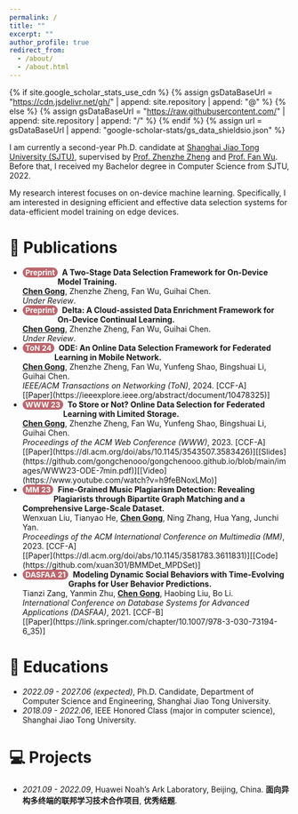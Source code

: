 ```yaml
---
permalink: /
title: ""
excerpt: ""
author_profile: true
redirect_from: 
  - /about/
  - /about.html
---
```


<style>
.pubtitle{
    background: #BD666D;
    color: white;
    font-size: 13.5px;
    padding: 1px 5px 1px 5px;
    border-radius: 10px;
    float: left;
    font-weight: bold;
}
.font-bold{
    font-weight:bold;
}
</style>


{% if site.google_scholar_stats_use_cdn %}
{% assign gsDataBaseUrl = "https://cdn.jsdelivr.net/gh/" | append: site.repository | append: "@" %}
{% else %}
{% assign gsDataBaseUrl = "https://raw.githubusercontent.com/" | append: site.repository | append: "/" %}
{% endif %}
{% assign url = gsDataBaseUrl | append: "google-scholar-stats/gs_data_shieldsio.json" %}

<span class='anchor' id='about-me'></span>

I am currently a second-year Ph.D. candidate at [Shanghai Jiao Tong University (SJTU)](https://en.sjtu.edu.cn/), supervised by [Prof. Zhenzhe Zheng](https://zhengzhenzhe220.github.io/) and [Prof. Fan Wu](https://www.cs.sjtu.edu.cn/~fwu/). 
Before that, I received my Bachelor degree in Computer Science from SJTU, 2022.

My research interest focuses on on-device machine learning. Specifically, I am interested in designing efficient and effective data selection systems for data-efficient model training on edge devices.



<span class='anchor' id='publications'></span>

# 📝 Publications 

- <div class="pubtitle">Preprint</div> &nbsp; <b>A Two-Stage Data Selection Framework for On-Device Model Training.</b> <br /> <b><u>Chen Gong</u></b>, Zhenzhe Zheng, Fan Wu, Guihai Chen. <br /> <i>Under Review</i>.

- <div class="pubtitle">Preprint</div> &nbsp; <b>Delta: A Cloud-assisted Data Enrichment Framework for On-Device Continual Learning.</b> <br /> <b><u>Chen Gong</u></b>, Zhenzhe Zheng, Fan Wu, Guihai Chen. <br /> <i>Under Review</i>.

- <div class="pubtitle">ToN 24</div> &nbsp; <b>ODE: An Online Data Selection Framework for Federated Learning in Mobile Network.</b> <br /> <b><u>Chen Gong</u></b>, Zhenzhe Zheng, Fan Wu, Yunfeng Shao, Bingshuai Li, Guihai Chen. <br /> <i>IEEE/ACM Transactions on Networking (ToN)</i>, 2024. [CCF-A] <br /> [[Paper](https://ieeexplore.ieee.org/abstract/document/10478325)]

- <div class="pubtitle">WWW 23</div> &nbsp; <b>To Store or Not? Online Data Selection for Federated Learning with Limited Storage.</b> <br /> <b><u>Chen Gong</u></b>, Zhenzhe Zheng, Fan Wu, Yunfeng Shao, Bingshuai Li, Guihai Chen. <br /> <i>Proceedings of the ACM Web Conference (WWW)</i>, 2023. [CCF-A] <br /> [[Paper](https://dl.acm.org/doi/abs/10.1145/3543507.3583426)][[Slides](https://github.com/gongchenooo/gongchenooo.github.io/blob/main/images/WWW23-ODE-7min.pdf)][[Video](https://www.youtube.com/watch?v=h9feBNoxLMo)]

- <div class="pubtitle">MM 23</div> &nbsp; <b>Fine-Grained Music Plagiarism Detection: Revealing Plagiarists through Bipartite Graph Matching and a Comprehensive Large-Scale Dataset.</b> <br /> Wenxuan Liu, Tianyao He, <b><u>Chen Gong</u></b>, Ning Zhang, Hua Yang, Junchi Yan. <br /> <i>Proceedings of the ACM International Conference on Multimedia (MM)</i>, 2023. [CCF-A] <br /> [[Paper](https://dl.acm.org/doi/abs/10.1145/3581783.3611831)][[Code](https://github.com/xuan301/BMMDet_MPDSet)]

- <div class="pubtitle">DASFAA 21</div> &nbsp; <b>Modeling Dynamic Social Behaviors with Time-Evolving Graphs for User Behavior Predictions.</b> <br /> Tianzi Zang, Yanmin Zhu, <b><u>Chen Gong</u></b>, Haobing Liu, Bo Li. <br /> <i>International Conference on Database Systems for Advanced Applications (DASFAA)</i>, 2021. [CCF-B] <br /> [[Paper](https://link.springer.com/chapter/10.1007/978-3-030-73194-6_35)]

# 📖 Educations
- *2022.09 - 2027.06 (expected)*, Ph.D. Candidate, Department of Computer Science and Engineering, Shanghai Jiao Tong University. 
- *2018.09 - 2022.06*, IEEE Honored Class (major in computer science), Shanghai Jiao Tong University. 


# 💻 Projects
- *2021.09 - 2022.09*, Huawei Noah’s Ark Laboratory, Beijing, China. **面向异构多终端的联邦学习技术合作项目**, **优秀结题**.
